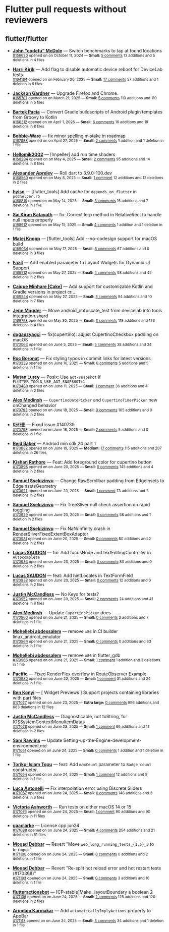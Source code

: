 # Flutter pull requests without reviewers

## flutter/flutter

* **[John "codefu" McDole](https://github.com/jtmcdole)** &mdash; Switch benchmarks to tap at found locations<br />
  <sub>[#156620](https://github.com/flutter/flutter/pull/156620) opened on on October 11, 2024 &mdash; **Small:** [5 comments](https://github.com/flutter/flutter/pull/156620) 13 additions and 5 deletions in 4 files</sub><br />

* **[Harri Kirik](https://github.com/harri35)** &mdash; Add flag to disable automatic device reboot for DeviceLab tests<br />
  <sub>[#164184](https://github.com/flutter/flutter/pull/164184) opened on on February 26, 2025 &mdash; **Small:** [17 comments](https://github.com/flutter/flutter/pull/164184) 57 additions and 1 deletion in 5 files</sub><br />

* **[Jackson Gardner](https://github.com/eyebrowsoffire)** &mdash; Upgrade Firefox and Chrome.<br />
  <sub>[#165707](https://github.com/flutter/flutter/pull/165707) opened on on March 21, 2025 &mdash; **Small:** [5 comments](https://github.com/flutter/flutter/pull/165707) 110 additions and 110 deletions in 5 files</sub><br />

* **[Bartek Pacia](https://github.com/bartekpacia)** &mdash; Convert Gradle buildscripts of Android plugin templates from Groovy to Kotlin<br />
  <sub>[#166312](https://github.com/flutter/flutter/pull/166312) opened on on April 1, 2025 &mdash; **Small:** [6 comments](https://github.com/flutter/flutter/pull/166312) 16 additions and 19 deletions in 8 files</sub><br />

* **[Bobbie-Ware](https://github.com/Bobbie-Ware)** &mdash; fix minor spelling mistake in roadmap<br />
  <sub>[#167888](https://github.com/flutter/flutter/pull/167888) opened on on April 27, 2025 &mdash; **Small:** [2 comments](https://github.com/flutter/flutter/pull/167888) 1 addition and 1 deletion in 1 file</sub><br />

* **[Hellomik2002](https://github.com/Hellomik2002)** &mdash; [Impeller] add run time shaders<br />
  <sub>[#168294](https://github.com/flutter/flutter/pull/168294) opened on on May 4, 2025 &mdash; **Small:** [2 comments](https://github.com/flutter/flutter/pull/168294) 95 additions and 14 deletions in 6 files</sub><br />

* **[Alexander Aprelev](https://github.com/aam)** &mdash; Roll dart to 3.9.0-100.dev<br />
  <sub>[#168560](https://github.com/flutter/flutter/pull/168560) opened on on May 8, 2025 &mdash; **Small:** [1 comment](https://github.com/flutter/flutter/pull/168560) 12 additions and 12 deletions in 2 files</sub><br />

* **[hyiso](https://github.com/hyiso)** &mdash; [flutter_tools] Add cache for `depends_on_flutter` in `podhelper.rb`<br />
  <sub>[#168819](https://github.com/flutter/flutter/pull/168819) opened on on May 14, 2025 &mdash; **Small:** [3 comments](https://github.com/flutter/flutter/pull/168819) 15 additions and 7 deletions in 1 file</sub><br />

* **[Sai Kiran Katayath](https://github.com/Katayath-Sai-Kiran)** &mdash; fix: Correct lerp method in RelativeRect to handle null inputs properly<br />
  <sub>[#168912](https://github.com/flutter/flutter/pull/168912) opened on on May 15, 2025 &mdash; **Small:** [4 comments](https://github.com/flutter/flutter/pull/168912) 1 addition and 1 deletion in 1 file</sub><br />

* **[Matej Knopp](https://github.com/knopp)** &mdash; [flutter_tools] Add --no-codesign support for macOS build<br />
  <sub>[#169034](https://github.com/flutter/flutter/pull/169034) opened on on May 17, 2025 &mdash; **Small:** [5 comments](https://github.com/flutter/flutter/pull/169034) 67 additions and 0 deletions in 3 files</sub><br />

* **[Fazil](https://github.com/fazil-kp)** &mdash; Add enabled parameter to Layout Widgets for Dynamic UI Support<br />
  <sub>[#169513](https://github.com/flutter/flutter/pull/169513) opened on on May 27, 2025 &mdash; **Small:** [4 comments](https://github.com/flutter/flutter/pull/169513) 98 additions and 45 deletions in 2 files</sub><br />

* **[Caique Minhare [Cake]](https://github.com/ca-ke)** &mdash; Add support for customizable Kotlin and Gradle versions in project cr…<br />
  <sub>[#169544](https://github.com/flutter/flutter/pull/169544) opened on on May 27, 2025 &mdash; **Small:** [3 comments](https://github.com/flutter/flutter/pull/169544) 94 additions and 10 deletions in 7 files</sub><br />

* **[Jenn Magder](https://github.com/jmagman)** &mdash; Move android_obfuscate_test from devicelab into tools integration.shard<br />
  <sub>[#169798](https://github.com/flutter/flutter/pull/169798) opened on on May 30, 2025 &mdash; **Small:** [3 comments](https://github.com/flutter/flutter/pull/169798) 118 additions and 123 deletions in 4 files</sub><br />

* **[dogaozyagci](https://github.com/dogaozyagci)** &mdash; fix(cupertino): adjust CupertinoCheckbox padding on macOS<br />
  <sub>[#170063](https://github.com/flutter/flutter/pull/170063) opened on on June 5, 2025 &mdash; **Small:** [5 comments](https://github.com/flutter/flutter/pull/170063) 38 additions and 34 deletions in 1 file</sub><br />

* **[Roc Boronat](https://github.com/rocboronat)** &mdash; Fix styling typos in commit links for latest versions<br />
  <sub>[#170339](https://github.com/flutter/flutter/pull/170339) opened on on June 10, 2025 &mdash; **Small:** [0 comments](https://github.com/flutter/flutter/pull/170339) 5 additions and 5 deletions in 1 file</sub><br />

* **[Matan Lurey](https://github.com/matanlurey)** &mdash; Posix: Use `aot-snapshot` if `FLUTTER_TOOLS_USE_AOT_SNAPSHOT=1`<br />
  <sub>[#170488](https://github.com/flutter/flutter/pull/170488) opened on on June 11, 2025 &mdash; **Small:** [1 comment](https://github.com/flutter/flutter/pull/170488) 36 additions and 4 deletions in 2 files</sub><br />

* **[Alex Medinsh](https://github.com/alex-medinsh)** &mdash; `CupertinoDatePicker` and `CupertinoTimerPicker` new onChanged behavior<br />
  <sub>[#170793](https://github.com/flutter/flutter/pull/170793) opened on on June 18, 2025 &mdash; **Small:** [0 comments](https://github.com/flutter/flutter/pull/170793) 105 additions and 0 deletions in 2 files</sub><br />

* **[마카롱](https://github.com/Mkkas3145)** &mdash; Fixed issue #140739<br />
  <sub>[#170798](https://github.com/flutter/flutter/pull/170798) opened on on June 18, 2025 &mdash; **Small:** [2 comments](https://github.com/flutter/flutter/pull/170798) 5 additions and 0 deletions in 1 file</sub><br />

* **[Reid Baker](https://github.com/reidbaker)** &mdash; Android min sdk 24 part 1<br />
  <sub>[#170882](https://github.com/flutter/flutter/pull/170882) opened on on June 19, 2025 &mdash; **Medium:** [17 comments](https://github.com/flutter/flutter/pull/170882) 115 additions and 207 deletions in 26 files</sub><br />

* **[Kishan Rathore](https://github.com/rkishan516)** &mdash; Feat: Add foreground color for cupertino button<br />
  <sub>[#170898](https://github.com/flutter/flutter/pull/170898) opened on on June 20, 2025 &mdash; **Small:** [0 comments](https://github.com/flutter/flutter/pull/170898) 145 additions and 4 deletions in 2 files</sub><br />

* **[Samuel Ssekizinvu](https://github.com/samuelkchris)** &mdash; Change RawScrollbar padding from EdgeInsets to EdgeInsetsGeometry<br />
  <sub>[#170927](https://github.com/flutter/flutter/pull/170927) opened on on June 20, 2025 &mdash; **Small:** [1 comment](https://github.com/flutter/flutter/pull/170927) 73 additions and 2 deletions in 2 files</sub><br />

* **[Samuel Ssekizinvu](https://github.com/samuelkchris)** &mdash; Fix TreeSliver null check assertion on rapid toggling<br />
  <sub>[#170929](https://github.com/flutter/flutter/pull/170929) opened on on June 20, 2025 &mdash; **Small:** [0 comments](https://github.com/flutter/flutter/pull/170929) 58 additions and 1 deletion in 2 files</sub><br />

* **[Samuel Ssekizinvu](https://github.com/samuelkchris)** &mdash; Fix NaN/Infinity crash in RenderSliverFixedExtentBoxAdaptor<br />
  <sub>[#170931](https://github.com/flutter/flutter/pull/170931) opened on on June 20, 2025 &mdash; **Small:** [0 comments](https://github.com/flutter/flutter/pull/170931) 80 additions and 2 deletions in 2 files</sub><br />

* **[Lucas SAUDON](https://github.com/lsaudon)** &mdash; fix: Add focusNode and textEditingController in `Autocomplete`<br />
  <sub>[#170936](https://github.com/flutter/flutter/pull/170936) opened on on June 20, 2025 &mdash; **Small:** [0 comments](https://github.com/flutter/flutter/pull/170936) 80 additions and 0 deletions in 2 files</sub><br />

* **[Lucas SAUDON](https://github.com/lsaudon)** &mdash; feat: Add hintLocales in TextFormField<br />
  <sub>[#170938](https://github.com/flutter/flutter/pull/170938) opened on on June 20, 2025 &mdash; **Small:** [0 comments](https://github.com/flutter/flutter/pull/170938) 12 additions and 0 deletions in 2 files</sub><br />

* **[Justin McCandless](https://github.com/justinmc)** &mdash; No Keys for tests?<br />
  <sub>[#170952](https://github.com/flutter/flutter/pull/170952) opened on on June 20, 2025 &mdash; **Small:** [2 comments](https://github.com/flutter/flutter/pull/170952) 24 additions and 41 deletions in 6 files</sub><br />

* **[Alex Medinsh](https://github.com/alex-medinsh)** &mdash; Update `CupertinoPicker` docs<br />
  <sub>[#170960](https://github.com/flutter/flutter/pull/170960) opened on on June 21, 2025 &mdash; **Small:** [0 comments](https://github.com/flutter/flutter/pull/170960) 3 additions and 7 deletions in 1 file</sub><br />

* **[Mohellebi abdessalem](https://github.com/AbdeMohlbi)** &mdash; remove `x86` in CI  builder linux_android_emulator<br />
  <sub>[#170964](https://github.com/flutter/flutter/pull/170964) opened on on June 21, 2025 &mdash; **Small:** [0 comments](https://github.com/flutter/flutter/pull/170964) 0 additions and 63 deletions in 1 file</sub><br />

* **[Mohellebi abdessalem](https://github.com/AbdeMohlbi)** &mdash; remove `x86` in flutter_gdb<br />
  <sub>[#170966](https://github.com/flutter/flutter/pull/170966) opened on on June 21, 2025 &mdash; **Small:** [1 comment](https://github.com/flutter/flutter/pull/170966) 1 addition and 3 deletions in 1 file</sub><br />

* **[Pacific](https://github.com/prash4931)** &mdash; Fixed RenderFlex overflow in RouteObserver Example<br />
  <sub>[#170980](https://github.com/flutter/flutter/pull/170980) opened on on June 22, 2025 &mdash; **Small:** [1 comment](https://github.com/flutter/flutter/pull/170980) 31 additions and 24 deletions in 1 file</sub><br />

* **[Ben Konyi](https://github.com/bkonyi)** &mdash; [ Widget Previews ] Support projects containing libraries with part files<br />
  <sub>[#171027](https://github.com/flutter/flutter/pull/171027) opened on on June 23, 2025 &mdash; **Extra large:** [0 comments](https://github.com/flutter/flutter/pull/171027) 996 additions and 683 deletions in 12 files</sub><br />

* **[Justin McCandless](https://github.com/justinmc)** &mdash; Diagnosticable, not toString, for IOSSystemContextMenuItemDatas<br />
  <sub>[#171028](https://github.com/flutter/flutter/pull/171028) opened on on June 23, 2025 &mdash; **Small:** [1 comment](https://github.com/flutter/flutter/pull/171028) 66 additions and 12 deletions in 2 files</sub><br />

* **[Sam Rawlins](https://github.com/srawlins)** &mdash; Update Setting-up-the-Engine-development-environment.md<br />
  <sub>[#171051](https://github.com/flutter/flutter/pull/171051) opened on on June 24, 2025 &mdash; **Small:** [0 comments](https://github.com/flutter/flutter/pull/171051) 1 addition and 1 deletion in 1 file</sub><br />

* **[Torikul Islam Topu](https://github.com/iamtoricool)** &mdash; feat: Add `maxCount` parameter to `Badge.count` constructor.<br />
  <sub>[#171054](https://github.com/flutter/flutter/pull/171054) opened on on June 24, 2025 &mdash; **Small:** [1 comment](https://github.com/flutter/flutter/pull/171054) 12 additions and 9 deletions in 1 file</sub><br />

* **[Luca Antonelli](https://github.com/lucaantonelli)** &mdash; Fix interpolation error using Discrete Sliders<br />
  <sub>[#171067](https://github.com/flutter/flutter/pull/171067) opened on on June 24, 2025 &mdash; **Small:** [0 comments](https://github.com/flutter/flutter/pull/171067) 148 additions and 3 deletions in 6 files</sub><br />

* **[Victoria Ashworth](https://github.com/vashworth)** &mdash; Run tests on either macOS 14 or 15<br />
  <sub>[#171076](https://github.com/flutter/flutter/pull/171076) opened on on June 24, 2025 &mdash; **Small:** [1 comment](https://github.com/flutter/flutter/pull/171076) 90 additions and 90 deletions in 11 files</sub><br />

* **[gaaclarke](https://github.com/gaaclarke)** &mdash; License cpp jun24<br />
  <sub>[#171088](https://github.com/flutter/flutter/pull/171088) opened on on June 24, 2025 &mdash; **Small:** [4 comments](https://github.com/flutter/flutter/pull/171088) 254 additions and 21 deletions in 51 files</sub><br />

* **[Mouad Debbar](https://github.com/mdebbar)** &mdash; Revert "Move `web_long_running_tests_{1,5}_5` to `bringup`."<br />
  <sub>[#171100](https://github.com/flutter/flutter/pull/171100) opened on on June 24, 2025 &mdash; **Small:** [0 comments](https://github.com/flutter/flutter/pull/171100) 0 additions and 2 deletions in 1 file</sub><br />

* **[Mouad Debbar](https://github.com/mdebbar)** &mdash; Revert "Re-split hot reload error and hot restart tests (#170368)"<br />
  <sub>[#171103](https://github.com/flutter/flutter/pull/171103) opened on on June 24, 2025 &mdash; **Small:** [0 comments](https://github.com/flutter/flutter/pull/171103) 3 additions and 10 deletions in 1 file</sub><br />

* **[flutteractionsbot](https://github.com/flutteractionsbot)** &mdash; [CP-stable]Make _layoutBoundary a boolean 2<br />
  <sub>[#171106](https://github.com/flutter/flutter/pull/171106) opened on on June 24, 2025 &mdash; **Small:** [2 comments](https://github.com/flutter/flutter/pull/171106) 125 additions and 120 deletions in 2 files</sub><br />

* **[Arindam Karmakar](https://github.com/k-arindam)** &mdash; Add `automaticallyImplyActions` property to AppBar<br />
  <sub>[#171113](https://github.com/flutter/flutter/pull/171113) opened on on June 24, 2025 &mdash; **Small:** [3 comments](https://github.com/flutter/flutter/pull/171113) 34 additions and 1 deletion in 1 file</sub><br />

